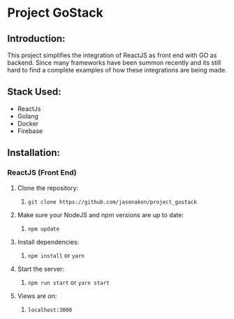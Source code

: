 # Project GoStack
## Introduction:
This project simplifies the integration of ReactJS as front end with GO as backend. Since many frameworks have been summon recently and its still hard to find a complete examples of how these integrations are being made.
## Stack Used:
- ReactJs
- Golang
- Docker
- Firebase
## Installation:
### ReactJS (Front End)
1. Clone the repository:
   1. `git clone https://github.com/jasonakon/project_gostack`

2. Make sure your NodeJS and npm versions are up to date: 
   1. `npm update`

3. Install dependencies: 
   1. `npm install` or `yarn`

4. Start the server: 
   1. `npm run start` or `yarn start`

5. Views are on: 
   1. `localhost:3000`
